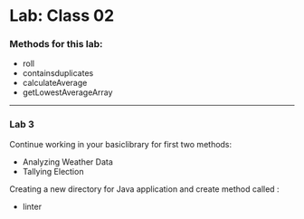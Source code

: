 # Lab: Class 02


### Methods for this lab:
 - roll
 - containsduplicates
 - calculateAverage
 - getLowestAverageArray
-----------------------------

### Lab 3

Continue working in your basiclibrary for  first two methods:
   - Analyzing Weather Data
   - Tallying Election<br>


Creating a new directory for Java application and create method called :
          
- linter

